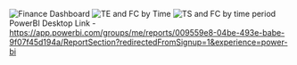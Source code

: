 ![Finance Dashboard](https://github.com/aditisolanki0313/Finance-Analysis/assets/143034653/ce6f6f60-dfb5-4629-ba24-a754e3be35d2)
![TE and FC by Time](https://github.com/aditisolanki0313/Finance-Analysis/assets/143034653/b2030b26-8454-4eaf-9476-392281298392)
![TS and FC by time period](https://github.com/aditisolanki0313/Finance-Analysis/assets/143034653/aead813a-4e5d-423f-938b-e13579a042fb)
PowerBI Desktop Link - https://app.powerbi.com/groups/me/reports/009559e8-04be-493e-babe-9f07f45d194a/ReportSection?redirectedFromSignup=1&experience=power-bi
